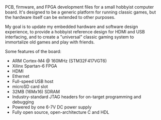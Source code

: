 PCB, firmware, and FPGA development files for a small hobbyist computer board.  It's designed to be a generic platform for running classic games, but the hardware itself can be extended to other purposes.

My goal is to update my embedded hardware and software design experience, to provide a hobbyist reference design for HDMI and USB interfacing, and to create a "universal" classic gaming system to immortalize old games and play with friends.

Some features of the board:
  * ARM Cortex-M4 @ 160MHz (STM32F417VGT6)
  * Xilinx Spartan-6 FPGA
  * HDMI
  * Ethernet
  * Full-speed USB host
  * microSD card slot
  * 32MB (16Mx16) SDRAM
  * Industry-standard JTAG headers for on-target programming and debugging
  * Powered by one 6-7V DC power supply
  * Fully open source, open-architecture C and HDL